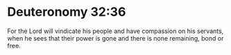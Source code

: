 # Deuteronomy 32:36

For the Lord will vindicate his people and have compassion on his servants, when he sees that their power is gone and there is none remaining, bond or free.
